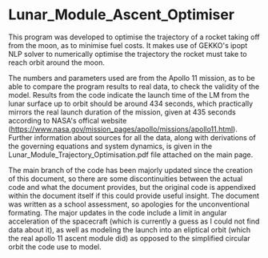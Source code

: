 # Lunar_Module_Ascent_Optimiser

This program was developed to optimise the trajectory of a rocket taking off from the moon, as to minimise fuel costs. It makes use of GEKKO's ipopt NLP solver to numerically optimise the trajectory the rocket must take to reach orbit around the moon. 

The numbers and parameters used are from the Apollo 11 mission, as to be able to compare the program results to real data, to check the validity of the model. Results from the code indicate the launch time of the LM from the lunar surface up to orbit should be around 434 seconds, which practically mirrors the real launch duration of the mission, given at 435 seconds according to NASA's offical website (https://www.nasa.gov/mission_pages/apollo/missions/apollo11.html). Further information about sources for all the data, along with derivations of the governing equations and system dynamics, is given in the Lunar_Module_Trajectory_Optimisation.pdf file attached on the main page. 

The main branch of the code has been majorly updated since the creation of this document, so there are some  discontinuities between the actual code and what the document provides, but the original code is appendixed within the document itself if this could provide useful insight. The document was written as a school assessment, so apologies for the unconventional formating. The major updates in the code include a limit in angular acceleration of the spacecraft (which is currently a guess as I could not find data about it), as well as modeling the launch into an eliptical orbit (which the real apollo 11 ascent module did) as opposed to the simplified circular orbit the code use to model.


